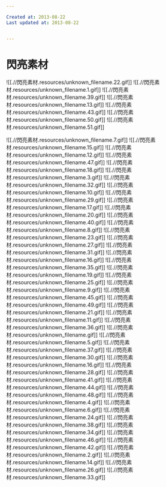 ```yaml
---

Created at: 2013-08-22
Last updated at: 2013-08-22


---
```


# 閃亮素材


![[.//閃亮素材.resources/unknown_filename.22.gif]]
![[.//閃亮素材.resources/unknown_filename.1.gif]]
![[.//閃亮素材.resources/unknown_filename.39.gif]]
![[.//閃亮素材.resources/unknown_filename.13.gif]]
![[.//閃亮素材.resources/unknown_filename.43.gif]]
![[.//閃亮素材.resources/unknown_filename.50.gif]]
![[.//閃亮素材.resources/unknown_filename.51.gif]]

![[.//閃亮素材.resources/unknown_filename.7.gif]]
![[.//閃亮素材.resources/unknown_filename.15.gif]]
![[.//閃亮素材.resources/unknown_filename.12.gif]]
![[.//閃亮素材.resources/unknown_filename.47.gif]]
![[.//閃亮素材.resources/unknown_filename.18.gif]]
![[.//閃亮素材.resources/unknown_filename.3.gif]]
![[.//閃亮素材.resources/unknown_filename.32.gif]]
![[.//閃亮素材.resources/unknown_filename.10.gif]]
![[.//閃亮素材.resources/unknown_filename.29.gif]]
![[.//閃亮素材.resources/unknown_filename.17.gif]]
![[.//閃亮素材.resources/unknown_filename.20.gif]]
![[.//閃亮素材.resources/unknown_filename.40.gif]]
![[.//閃亮素材.resources/unknown_filename.8.gif]]
![[.//閃亮素材.resources/unknown_filename.23.gif]]
![[.//閃亮素材.resources/unknown_filename.27.gif]]
![[.//閃亮素材.resources/unknown_filename.31.gif]]
![[.//閃亮素材.resources/unknown_filename.16.gif]]
![[.//閃亮素材.resources/unknown_filename.35.gif]]
![[.//閃亮素材.resources/unknown_filename.19.gif]]
![[.//閃亮素材.resources/unknown_filename.25.gif]]
![[.//閃亮素材.resources/unknown_filename.9.gif]]
![[.//閃亮素材.resources/unknown_filename.45.gif]]
![[.//閃亮素材.resources/unknown_filename.49.gif]]
![[.//閃亮素材.resources/unknown_filename.21.gif]]
![[.//閃亮素材.resources/unknown_filename.11.gif]]
![[.//閃亮素材.resources/unknown_filename.36.gif]]
![[.//閃亮素材.resources/unknown_filename.gif]]
![[.//閃亮素材.resources/unknown_filename.5.gif]]
![[.//閃亮素材.resources/unknown_filename.37.gif]]
![[.//閃亮素材.resources/unknown_filename.30.gif]]
![[.//閃亮素材.resources/unknown_filename.16.gif]]
![[.//閃亮素材.resources/unknown_filename.28.gif]]
![[.//閃亮素材.resources/unknown_filename.41.gif]]
![[.//閃亮素材.resources/unknown_filename.44.gif]]
![[.//閃亮素材.resources/unknown_filename.48.gif]]
![[.//閃亮素材.resources/unknown_filename.4.gif]]
![[.//閃亮素材.resources/unknown_filename.6.gif]]
![[.//閃亮素材.resources/unknown_filename.24.gif]]
![[.//閃亮素材.resources/unknown_filename.38.gif]]
![[.//閃亮素材.resources/unknown_filename.34.gif]]
![[.//閃亮素材.resources/unknown_filename.46.gif]]
![[.//閃亮素材.resources/unknown_filename.42.gif]]
![[.//閃亮素材.resources/unknown_filename.2.gif]]
![[.//閃亮素材.resources/unknown_filename.14.gif]]
![[.//閃亮素材.resources/unknown_filename.26.gif]]
![[.//閃亮素材.resources/unknown_filename.33.gif]]

